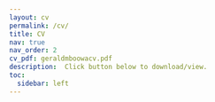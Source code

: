 ```yaml
---
layout: cv
permalink: /cv/
title: CV
nav: true
nav_order: 2
cv_pdf: geraldmboowacv.pdf
description:  Click button below to download/view.
toc:
  sidebar: left
---
```

